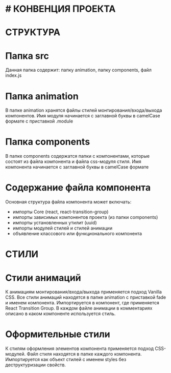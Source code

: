 # # КОНВЕНЦИЯ ПРОЕКТА #

# СТРУКТУРА

# Папка src

Данная папка содержит: папку animation, папку components, файл index.js

# Папка animation

В папке animation хранятся файлы стилей монтирования/входа/выхода компонентов. Имя модуля начинается
с заглавной буквы в camelCase формате с приставкой .module

# Папка components

В папке components содержатся папки с компонентами, которые состоят из файла компонента и файла
css-модуля стиля. Имя компонента начинается с заглавной буквы в camelCase формате

# Содержание файла компонента

Основная структура файла компонента может включать:

- импорты Core (react, react-transition-group)
- импорты зависимых компонентов проекта (из папки components)
- импорты установленных утилит (uuid)
- импорты модулей стилей и стилей анимации
- объявление классового или функционального компонента

# СТИЛИ

# Стили анимаций

К анимациям монтирования/входа/выхода применяется подход Vanilla CSS. Все стили анимаций находятся в
папке animation с приставкой fade и именем компонента. Импортируется в компонент, где применяется
React Transition Group. В каждом файле анимации в комментариях описано в каком компоненте
используется стиль.

# Оформительные стили

К стилям оформления элементов компонента применяется подход CSS-модулей. Файл стиля находятся в
папке каждого компонента. Импортируется как объект стилей с именем styles без деструктуризации
свойств.
